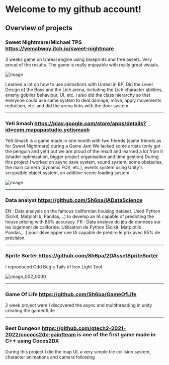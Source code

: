 # Welcome to my github account!

## Overview of projects

### **Sweet Nightmare/Michael TPS** <https://yemabwoy.itch.io/sweet-nightmare>
3 weeks game on Unreal engine using blueprints and free assets.
Very proud of the results. The game is really enjoyable with really great visuals. 

![image](https://github.com/Sh6pa/Sh6pa/assets/71717569/8081e811-e220-4090-afb1-e96b124ac299)

Learned a lot on how to use animations with Unreal in BP, Did the Level Design of the Boss and the Lich arena, including the Lich character abilities, enemy goblins behaviour, UI, etc.
I also did the class hierarchy so that everyone could use same system to deal damage, move, apply movements reduction, etc. and did the arena links with the door system.

<hr/>

### **Yeti Smash** <https://play.google.com/store/apps/details?id=com.mapapastudio.yetismash> 
Yeti Smash is a game made in one month with two friends (same friends as for Sweet Nightmare) during a Game Jam
We lacked some artists (only got the penguin and yeti) but we are proud of the result and learned a lot from it (shader optimisation, bigger project organisation and time gestion)
During this project I worked on async save system, sound system, some obstacles, the main camera (dynamic FOV, etc.), events system using Unity's scrypatble object system, an additive scene loading system.

![image](https://github.com/Sh6pa/Sh6pa/assets/71717569/c53fe945-bb4f-464c-8342-a68fb86e3842)

<hr/>

### **Data analyst** <https://github.com/Sh6pa/IADataScience>
EN : Data analysis on the famous californian housing dataset. Used Python (Scikit, Matplotlib, Pandas,...) to develop an IA capable of predicting the house pricing with 85% accuracy.
FR : Data analyse du jeu de données sur les logement de californie. Utilisation de Python (Scikit, Matplotlib, Pandas,...) pour développer une IA capable de prédire le prix avec 85% de précision.

<hr/>

### **Sprite Sorter** <https://github.com/Sh6pa/2DAssetSpriteSorter>
I reproduced Odd Bug's Tails of Iron Light Tool.

![image_002_0000](https://github.com/Sh6pa/Sh6pa/assets/71717569/56f06f56-3ac5-4658-88ca-f7a556285ab3)

<hr/>

### **Game Of Life** <https://github.com/Sh6pa/GameOfLife>
2 week project were I discovered the async and multithreading in unity creating the gameofLife

<hr/>

### **Best Dungeon** <https://github.com/gtech2-2021-2022/cococs2dx-paintteam> is one of the first game made in C++ using Cocos2DX
During this project I did the map UI, a very simple tile collision system, character animations and camera following
